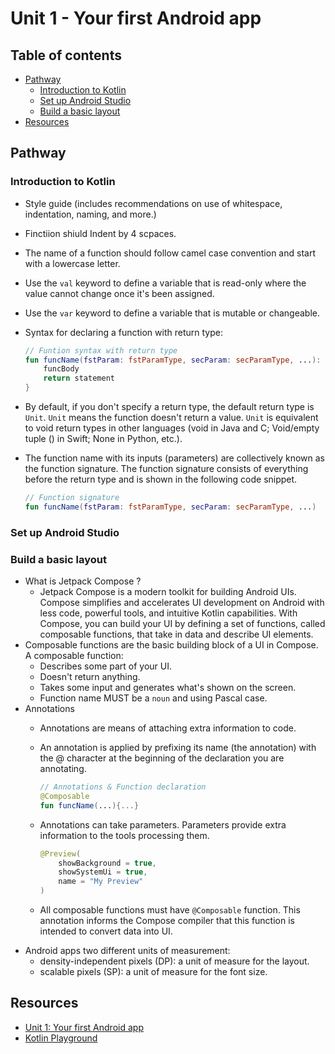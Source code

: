 <!-- omit in toc -->
# Unit 1 - Your first Android app

<!-- omit in toc -->
## Table of contents

- [Pathway](#pathway)
  - [Introduction to Kotlin](#introduction-to-kotlin)
  - [Set up Android Studio](#set-up-android-studio)
  - [Build a basic layout](#build-a-basic-layout)
- [Resources](#resources)

## Pathway

### Introduction to Kotlin

- Style guide (includes recommendations on use of whitespace, indentation, naming, and more.)
- Finctiion shiuld Indent by 4 scpaces.
- The name of a function should follow camel case convention and start with a lowercase letter.
- Use the `val` keyword to define a variable that is read-only where the value cannot change once it's been assigned.
- Use the `var` keyword to define a variable that is mutable or changeable.
- Syntax for declaring a function with return type:

  ``` kotlin
  // Funtion syntax with return type
  fun funcName(fstParam: fstParamType, secParam: secParamType, ...): funcReturnType {
      funcBody
      return statement
  }
  ```

- By default, if you don't specify a return type, the default return type is `Unit`. `Unit` means the function doesn't return a value. `Unit` is equivalent to void return types in other languages (void in Java and C; Void/empty tuple () in Swift; None in Python, etc.).
- The function name with its inputs (parameters) are collectively known as the function signature. The function signature consists of everything before the return type and is shown in the following code snippet.

  ``` kotlin
  // Function signature
  fun funcName(fstParam: fstParamType, secParam: secParamType, ...)
  ```

### Set up Android Studio

### Build a basic layout

- What is Jetpack Compose ?
  - Jetpack Compose is a modern toolkit for building Android UIs. Compose simplifies and accelerates UI development on Android with less code, powerful tools, and intuitive Kotlin capabilities. With Compose, you can build your UI by defining a set of functions, called composable functions, that take in data and describe UI elements.
- Composable functions are the basic building block of a UI in Compose. A composable function:
  - Describes some part of your UI.
  - Doesn't return anything.
  - Takes some input and generates what's shown on the screen.
  - Function name MUST be a `noun` and using Pascal case.
- Annotations
  - Annotations are means of attaching extra information to code.
  - An annotation is applied by prefixing its name (the annotation) with the @ character at the beginning of the declaration you are annotating.

    ``` kotlin
    // Annotations & Function declaration
    @Composable
    fun funcName(...){...}
    ```

  - Annotations can take parameters. Parameters provide extra information to the tools processing them.

    ``` kotlin
    @Preview(
        showBackground = true,
        showSystemUi = true,
        name = "My Preview"
    )
    ```

  - All composable functions must have `@Composable` function. This annotation informs the Compose compiler that this function is intended to convert data into UI.
- Android apps two different units of measurement:
  - density-independent pixels (DP): a unit of measure for the layout.
  - scalable pixels (SP): a unit of measure for the font size.

## Resources

- [Unit 1: Your first Android app](https://developer.android.com/courses/android-basics-compose/unit-1)
- [Kotlin Playground](https://play.kotlinlang.org/)
